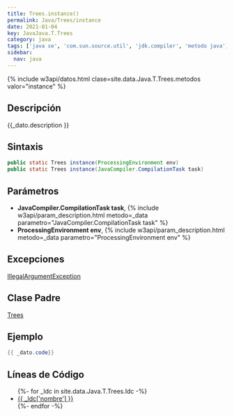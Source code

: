 ```yaml
---
title: Trees.instance()
permalink: Java/Trees/instance
date: 2021-01-04
key: JavaJava.T.Trees
category: java
tags: ['java se', 'com.sun.source.util', 'jdk.compiler', 'metodo java', 'Java 1.0']
sidebar: 
  nav: java
---
```


{% include w3api/datos.html clase=site.data.Java.T.Trees.metodos valor="instance" %}

## Descripción
{{_dato.description }}

## Sintaxis
~~~java
public static Trees instance(ProcessingEnvironment env)
public static Trees instance(JavaCompiler.CompilationTask task)
~~~

## Parámetros
* **JavaCompiler.CompilationTask task**,  {% include w3api/param_description.html metodo=_data parametro="JavaCompiler.CompilationTask task" %}
* **ProcessingEnvironment env**,  {% include w3api/param_description.html metodo=_data parametro="ProcessingEnvironment env" %}

## Excepciones
[IllegalArgumentException](/Java/IllegalArgumentException/)

## Clase Padre
[Trees](/Java/Trees/)

## Ejemplo
~~~java
{{ _dato.code}}
~~~

## Líneas de Código
<ul>
{%- for _ldc in site.data.Java.T.Trees.ldc -%}
   <li>
       <a href="{{_ldc['url'] }}">{{ _ldc['nombre'] }}</a>
   </li>
{%- endfor -%}
</ul>
